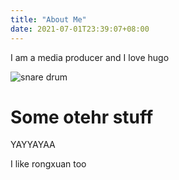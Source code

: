 ```yaml
---
title: "About Me"
date: 2021-07-01T23:39:07+08:00
---
```


I am a media producer and I love hugo

![snare drum](/img/coffee.jpg)

# Some otehr stuff

YAYYAYAA

I like rongxuan too

